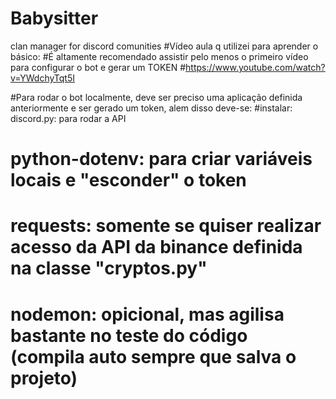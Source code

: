 # Babysitter
clan manager for discord comunities
#Vídeo aula q utilizei para aprender o básico:
#É altamente recomendado assistir pelo menos o primeiro vídeo para configurar o bot e gerar um TOKEN
#https://www.youtube.com/watch?v=YWdchyTqt5I

#Para rodar o bot localmente, deve ser preciso uma aplicação definida anteriormente e ser gerado um token, alem disso deve-se:
#instalar:  discord.py: para rodar a API
#           python-dotenv: para criar variáveis locais e "esconder" o token
#           requests: somente se quiser realizar acesso da API da binance definida na classe "cryptos.py"
#           nodemon: opicional, mas agilisa bastante no teste do código (compila auto sempre que salva o projeto)
